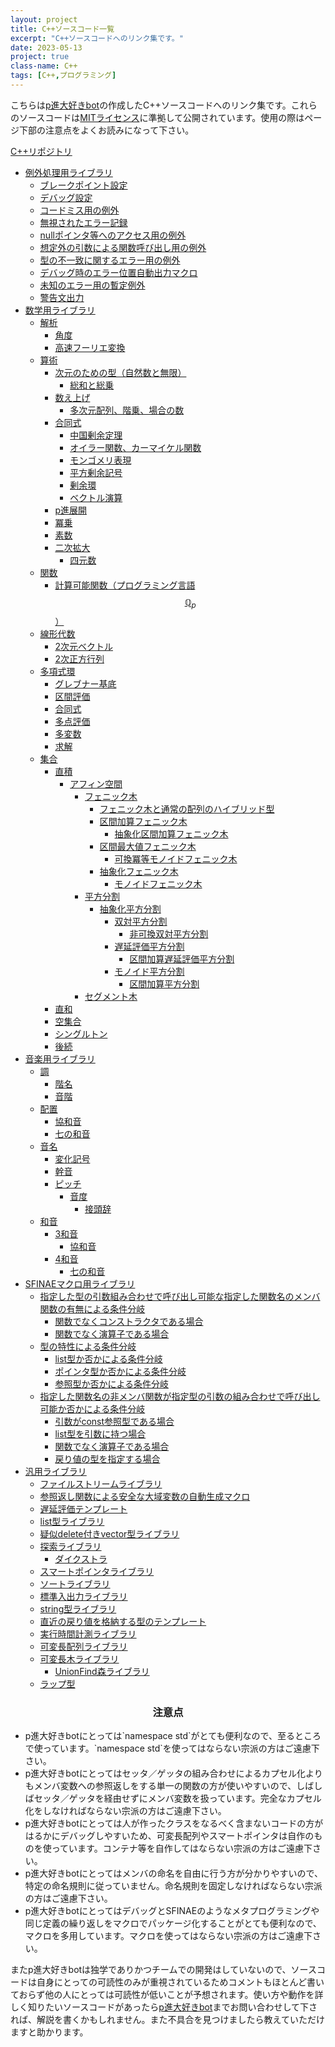 ```yaml
---
layout: project
title: C++ソースコード一覧
excerpt: "C++ソースコードへのリンク集です。"
date: 2023-05-13
project: true
class-name: C++
tags: [C++,プログラミング]
---
```


こちらは[p進大好きbot](https://twitter.com/non_archimedean)の作成したC++ソースコードへのリンク集です。これらのソースコードは[MITライセンス](https://ja.osdn.net/projects/opensource/wiki/licenses%2FMIT_license)に準拠して公開されています。使用の際はページ下部の注意点をよくお読みになって下さい。

[C++リポジトリ](https://github.com/p-adic/cpp)
- [例外処理用ライブラリ](https://github.com/p-adic/cpp/tree/master/Error)
  - [ブレークポイント設定](https://github.com/p-adic/cpp/tree/master/Error/BreakPoint)
  - [デバッグ設定](https://github.com/p-adic/cpp/tree/master/Error/Debug)
  - [コードミス用の例外](https://github.com/p-adic/cpp/tree/master/Error/FaultInCoding)
  - [無視されたエラー記録](https://github.com/p-adic/cpp/tree/master/Error/IgnoredError)
  - [nullポインタ等へのアクセス用の例外](https://github.com/p-adic/cpp/tree/master/Error/IllegalAccess)
  - [想定外の引数による関数呼び出し用の例外](https://github.com/p-adic/cpp/tree/master/Error/IllegalCall)
  - [型の不一致に関するエラー用の例外](https://github.com/p-adic/cpp/tree/master/Error/MismatchType)
  - [デバッグ時のエラー位置自動出力マクロ](https://github.com/p-adic/cpp/tree/master/Error/Position)
  - [未知のエラー用の暫定例外](https://github.com/p-adic/cpp/tree/master/Error/UnknownError)
  - [警告文出力](https://github.com/p-adic/cpp/tree/master/Error/Warning)
- [数学用ライブラリ](https://github.com/p-adic/cpp/tree/master/Mathematics)
  - [解析](https://github.com/p-adic/cpp/tree/master/Mathematics/Analysis)
    - [角度](https://github.com/p-adic/cpp/tree/master/Mathematics/Analysis/Angle)
    - [高速フーリエ変換](https://github.com/p-adic/cpp/tree/master/Mathematics/Analysis/FFT)
  - [算術](https://github.com/p-adic/cpp/tree/master/Mathematics/Arithmetic)
    - [次元のための型（自然数と無限）](https://github.com/p-adic/cpp/tree/master/Mathematics/Arithmetic/Dimension)
      - [総和と総乗](https://github.com/p-adic/cpp/tree/master/Mathematics/Arithmetic/Dimension/VLArray)
    - [数え上げ](https://github.com/p-adic/cpp/tree/master/Mathematics/Arithmetic/Enumeration)
      - [多次元配列、階乗、場合の数](https://github.com/p-adic/cpp/tree/master/Mathematics/Arithmetic/Enumeration/VLArray)
    - [合同式](https://github.com/p-adic/cpp/tree/master/Mathematics/Arithmetic/Mod)
      - [中国剰余定理](https://github.com/p-adic/cpp/tree/master/Mathematics/Arithmetic/Mod/CRT)
      - [オイラー関数、カーマイケル関数](https://github.com/p-adic/cpp/tree/master/Mathematics/Arithmetic/Mod/Euler)
      - [モンゴメリ表現](https://github.com/p-adic/cpp/tree/master/Mathematics/Arithmetic/Mod/QuadraticResidue)
      - [平方剰余記号](https://github.com/p-adic/cpp/tree/master/Mathematics/Arithmetic/Mod/Montgomery)
      - [剰余環](https://github.com/p-adic/cpp/tree/master/Mathematics/Arithmetic/Mod/QuotientRing)
      - [ベクトル演算](https://github.com/p-adic/cpp/tree/master/Mathematics/Arithmetic/Mod/SIMD)
    - [p進展開](https://github.com/p-adic/cpp/tree/master/Mathematics/Arithmetic/PAdic)
    - [冪乗](https://github.com/p-adic/cpp/tree/master/Mathematics/Arithmetic/Power)
    - [素数](https://github.com/p-adic/cpp/tree/master/Mathematics/Arithmetic/Prime)
    - [二次拡大](https://github.com/p-adic/cpp/tree/master/Mathematics/Arithmetic/QuadraticExtension)
      - [四元数](https://github.com/p-adic/cpp/tree/master/Mathematics/Arithmetic/QuadraticExtension/Quaternion)
  - [関数](https://github.com/p-adic/cpp/tree/master/Mathematics/Function)
    - [計算可能関数（プログラミング言語$$\mathbb{Q}_p$$）](https://github.com/p-adic/cpp/tree/master/Mathematics/Function/Computable)
  - [線形代数](https://github.com/p-adic/cpp/tree/master/Mathematics/LinearAlgebra)
    - [2次元ベクトル](https://github.com/p-adic/cpp/tree/master/Mathematics/LinearAlgebra/TwoByOne)
    - [2次正方行列](https://github.com/p-adic/cpp/tree/master/Mathematics/LinearAlgebra/TwoByTwo)
  - [多項式環](https://github.com/p-adic/cpp/tree/master/Mathematics/Polynomial)
    - [グレブナー基底](https://github.com/p-adic/cpp/tree/master/Mathematics/Polynomial/GroebnerBasis)
    - [区間評価](https://github.com/p-adic/cpp/tree/master/Mathematics/Polynomial/IntervalEvaluation)
    - [合同式](https://github.com/p-adic/cpp/tree/master/Mathematics/Polynomial/Mod)
    - [多点評価](https://github.com/p-adic/cpp/tree/master/Mathematics/Polynomial/MultipointEvaluation)
    - [多変数](https://github.com/p-adic/cpp/tree/master/Mathematics/Polynomial/Multivariable)
    - [求解](https://github.com/p-adic/cpp/tree/master/Mathematics/Polynomial/Solution)
  - [集合](https://github.com/p-adic/cpp/tree/master/Mathematics/SetTheory)
    - [直積](https://github.com/p-adic/cpp/tree/master/Mathematics/SetTheory/DirectProduct)
      - [アフィン空間](https://github.com/p-adic/cpp/tree/master/Mathematics/SetTheory/DirectProduct/AffineSpace)
        - [フェニック木](https://github.com/p-adic/cpp/tree/master/Mathematics/SetTheory/DirectProduct/AffineSpace/BIT)
          - [フェニック木と通常の配列のハイブリッド型](https://github.com/p-adic/cpp/tree/master/Mathematics/SetTheory/DirectProduct/AffineSpace/BIT/HybridBIT)
          - [区間加算フェニック木](https://github.com/p-adic/cpp/tree/master/Mathematics/SetTheory/DirectProduct/AffineSpace/BIT/IntervalAddBIT)
            - [抽象化区間加算フェニック木](https://github.com/p-adic/cpp/tree/master/Mathematics/SetTheory/DirectProduct/AffineSpace/BIT/IntervalAddBIT/Template)
          - [区間最大値フェニック木](https://github.com/p-adic/cpp/tree/master/Mathematics/SetTheory/DirectProduct/AffineSpace/BIT/IntervalMaxBIT)
            - [可換冪等モノイドフェニック木](https://github.com/p-adic/cpp/tree/master/Mathematics/SetTheory/DirectProduct/AffineSpace/BIT/IntervalMaxBIT/Template)
          - [抽象化フェニック木](https://github.com/p-adic/cpp/tree/master/Mathematics/SetTheory/DirectProduct/AffineSpace/BIT/Template)
            - [モノイドフェニック木](https://github.com/p-adic/cpp/tree/master/Mathematics/SetTheory/DirectProduct/AffineSpace/BIT/Template/Monoid)
        - [平方分割](https://github.com/p-adic/cpp/tree/master/Mathematics/SetTheory/DirectProduct/AffineSpace/SqrtDecomposition)
          - [抽象化平方分割](https://github.com/p-adic/cpp/tree/master/Mathematics/SetTheory/DirectProduct/AffineSpace/SqrtDecomposition/Template)
            - [双対平方分割](https://github.com/p-adic/cpp/tree/master/Mathematics/SetTheory/DirectProduct/AffineSpace/SqrtDecomposition/Template/Dual)
              - [非可換双対平方分割](https://github.com/p-adic/cpp/tree/master/Mathematics/SetTheory/DirectProduct/AffineSpace/SqrtDecomposition/Template/Dual/NonCommuatative)
            - [遅延評価平方分割](https://github.com/p-adic/cpp/tree/master/Mathematics/SetTheory/DirectProduct/AffineSpace/SqrtDecomposition/Template/LazyEvaluation)
              - [区間加算遅延評価平方分割](https://github.com/p-adic/cpp/tree/master/Mathematics/SetTheory/DirectProduct/AffineSpace/SqrtDecomposition/Template/LazyEvaluation/IntervalAdd)
            - [モノイド平方分割](https://github.com/p-adic/cpp/tree/master/Mathematics/SetTheory/DirectProduct/AffineSpace/SqrtDecomposition/Template/Monoid)
              - [区間加算平方分割](https://github.com/p-adic/cpp/tree/master/Mathematics/SetTheory/DirectProduct/AffineSpace/SqrtDecomposition/Template/Monoid/IntervalAdd)
        - [セグメント木](https://github.com/p-adic/cpp/tree/master/Mathematics/SetTheory/DirectProduct/AffineSpace/SegmentTree)
    - [直和](https://github.com/p-adic/cpp/tree/master/Mathematics/SetTheory/DisjointUnion)
    - [空集合](https://github.com/p-adic/cpp/tree/master/Mathematics/SetTheory/EmptySet)
    - [シングルトン](https://github.com/p-adic/cpp/tree/master/Mathematics/SetTheory/Singleton)
    - [後続](https://github.com/p-adic/cpp/tree/master/Mathematics/SetTheory/Successor)
- [音楽用ライブラリ](https://github.com/p-adic/cpp/tree/master/Music)
  - [調](https://github.com/p-adic/cpp/tree/master/Music/Chou)
    - [階名](https://github.com/p-adic/cpp/tree/master/Music/Chou/KaiMei)
    - [音階](https://github.com/p-adic/cpp/tree/master/Music/Chou/OnKai)
  - [配置](https://github.com/p-adic/cpp/tree/master/Music/Haichi)
    - [協和音](https://github.com/p-adic/cpp/tree/master/Music/Haichi/KyouWaOn)
    - [七の和音](https://github.com/p-adic/cpp/tree/master/Music/Haichi/Seventh)
  - [音名](https://github.com/p-adic/cpp/tree/master/Music/OnMei)
    - [変化記号](https://github.com/p-adic/cpp/tree/master/Music/OnMei/HenkaKigou)
    - [幹音](https://github.com/p-adic/cpp/tree/master/Music/OnMei/KanOn)
    - [ピッチ](https://github.com/p-adic/cpp/tree/master/Music/OnMei/Pitch)
      - [音度](https://github.com/p-adic/cpp/tree/master/Music/OnMei/Pitch/OnDo)
        - [接頭辞](https://github.com/p-adic/cpp/tree/master/Music/OnMei/Pitch/OnDo/SetTouJi)
  - [和音](https://github.com/p-adic/cpp/tree/master/Music/WaOn)
    - [3和音](https://github.com/p-adic/cpp/tree/master/Music/WaOn/SanWaOn)
      - [協和音](https://github.com/p-adic/cpp/tree/master/Music/WaOn/SanWaOn/KyouWaOn)
    - [4和音](https://github.com/p-adic/cpp/tree/master/Music/WaOn/YonWaOn)
      - [七の和音](https://github.com/p-adic/cpp/tree/master/Music/WaOn/YonWaOn/Seventh)
- [SFINAEマクロ用ライブラリ](https://github.com/p-adic/cpp/tree/master/SFINAE)
  - [指定した型の引数組み合わせで呼び出し可能な指定した関数名のメンバ関数の有無による条件分岐](https://github.com/p-adic/cpp/tree/master/SFINAE/MemberFunction)
    - [関数でなくコンストラクタである場合](https://github.com/p-adic/cpp/tree/master/SFINAE/MemberFunction/Constructor)
    - [関数でなく演算子である場合](https://github.com/p-adic/cpp/tree/master/SFINAE/MemberFunction/Operator)
  - [型の特性による条件分岐](https://github.com/p-adic/cpp/tree/master/SFINAE/MetaFunction)
    - [list型か否かによる条件分岐](https://github.com/p-adic/cpp/tree/master/SFINAE/MetaFunction/IsList)
    - [ポインタ型か否かによる条件分岐](https://github.com/p-adic/cpp/tree/master/SFINAE/MetaFunction/IsPointerOf)
    - [参照型か否かによる条件分岐](https://github.com/p-adic/cpp/tree/master/SFINAE/MetaFunction/IsReferenceOf)
  - [指定した関数名の非メンバ関数が指定型の引数の組み合わせで呼び出し可能か否かによる条件分岐](https://github.com/p-adic/cpp/tree/master/SFINAE/NonMemberFunction)
    - [引数がconst参照型である場合](https://github.com/p-adic/cpp/tree/master/SFINAE/NonMemberFunction/Constified)
    - [list型を引数に持つ場合](https://github.com/p-adic/cpp/tree/master/SFINAE/NonMemberFunction/Operator)
    - [関数でなく演算子である場合](https://github.com/p-adic/cpp/tree/master/SFINAE/NonMemberFunction/Operator)
    - [戻り値の型を指定する場合](https://github.com/p-adic/cpp/tree/master/SFINAE/NonMemberFunction/ToValue)
- [汎用ライブラリ](https://github.com/p-adic/cpp/tree/master/Utility)
  - [ファイルストリームライブラリ](https://github.com/p-adic/cpp/tree/master/Utility/FileStream)
  - [参照返し関数による安全な大域変数の自動生成マクロ](https://github.com/p-adic/cpp/tree/master/Utility/GlobalVariable)
  - [遅延評価テンプレート](https://github.com/p-adic/cpp/tree/master/Utility/LazyEvaluation)
  - [list型ライブラリ](https://github.com/p-adic/cpp/tree/master/Utility/List)
  - [疑似delete付きvector型ライブラリ](https://github.com/p-adic/cpp/tree/master/Utility/LinkedList)
  - [探索ライブラリ](https://github.com/p-adic/cpp/tree/master/Utility/Search)
    - [ダイクストラ](https://github.com/p-adic/cpp/tree/master/Utility/Search/Dijkstra)
  - [スマートポインタライブラリ](https://github.com/p-adic/cpp/tree/master/Utility/SmartPointer)
  - [ソートライブラリ](https://github.com/p-adic/cpp/tree/master/Utility/Sort)
  - [標準入出力ライブラリ](https://github.com/p-adic/cpp/tree/master/Utility/StdStream)
  - [string型ライブラリ](https://github.com/p-adic/cpp/tree/master/Utility/String)
  - [直近の戻り値を格納する型のテンプレート](https://github.com/p-adic/cpp/tree/master/Utility/Temporary)
  - [実行時間計測ライブラリ](https://github.com/p-adic/cpp/tree/master/Utility/Time)
  - [可変長配列ライブラリ](https://github.com/p-adic/cpp/tree/master/Utility/VLArray)
  - [可変長木ライブラリ](https://github.com/p-adic/cpp/tree/master/Utility/VLTree)
    - [UnionFind森ライブラリ](https://github.com/p-adic/cpp/tree/master/Utility/VLTree/UnionFindForest)
  - [ラップ型](https://github.com/p-adic/cpp/tree/master/Utility/WrappedType)

<div class="row">
  <h3 align="center">注意点</h3>
  <ul align="left">
    <li>
      p進大好きbotにとっては`namespace std`がとても便利なので、至るところで使っています。`namespace std`を使ってはならない宗派の方はご遠慮下さい。
    </li>
    <li>
      p進大好きbotにとってはセッタ／ゲッタの組み合わせによるカプセル化よりもメンバ変数への参照返しをする単一の関数の方が使いやすいので、しばしばセッタ／ゲッタを経由せずにメンバ変数を扱っています。完全なカプセル化をしなければならない宗派の方はご遠慮下さい。
    </li>
    <li>
      p進大好きbotにとっては人が作ったクラスをなるべく含まないコードの方がはるかにデバッグしやすいため、可変長配列やスマートポインタは自作のものを使っています。コンテナ等を自作してはならない宗派の方はご遠慮下さい。
    </li>
    <li>
      p進大好きbotにとってはメンバの命名を自由に行う方が分かりやすいので、特定の命名規則に従っていません。命名規則を固定しなければならない宗派の方はご遠慮下さい。
    </li>
    <li>
      p進大好きbotにとってはデバッグとSFINAEのようなメタプログラミングや同じ定義の繰り返しをマクロでパッケージ化することがとても便利なので、マクロを多用しています。マクロを使ってはならない宗派の方はご遠慮下さい。
    </li>
  </ul>
</div>

またp進大好きbotは独学でありかつチームでの開発はしていないので、ソースコードは自身にとっての可読性のみが重視されているためコメントもほとんど書いておらず他の人にとっては可読性が低いことが予想されます。使い方や動作を詳しく知りたいソースコードがあったら[p進大好きbot](https://twitter.com/non_archimedean)までお問い合わせして下されば、解説を書くかもしれません。また不具合を見つけましたら教えていただけますと助かります。
